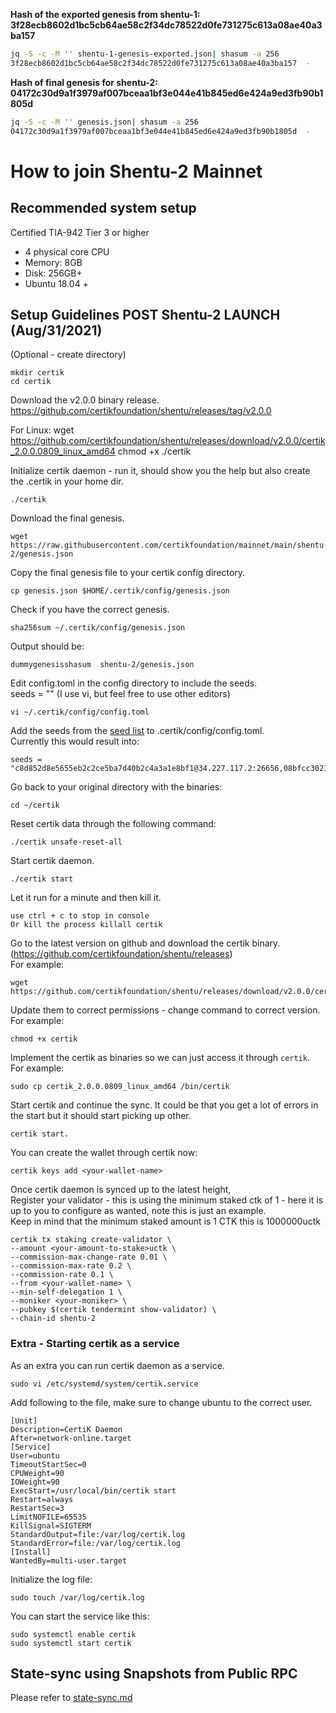 <b> Hash of the exported genesis from shentu-1: 3f28ecb8602d1bc5cb64ae58c2f34dc78522d0fe731275c613a08ae40a3ba157 </b>

```bash
jq -S -c -M '' shentu-1-genesis-exported.json| shasum -a 256 
3f28ecb8602d1bc5cb64ae58c2f34dc78522d0fe731275c613a08ae40a3ba157  -
```

<b> Hash of final genesis for shentu-2: 04172c30d9a1f3979af007bceaa1bf3e044e41b845ed6e424a9ed3fb90b1805d </b>

```bash
jq -S -c -M '' genesis.json| shasum -a 256 
04172c30d9a1f3979af007bceaa1bf3e044e41b845ed6e424a9ed3fb90b1805d  -
```

# How to join Shentu-2 Mainnet

## Recommended system setup

Certified TIA-942 Tier 3 or higher
- 4 physical core CPU
- Memory: 8GB
- Disk: 256GB+ 
- Ubuntu 18.04 +

## Setup Guidelines POST Shentu-2 LAUNCH (Aug/31/2021)

(Optional - create directory)

	mkdir certik
	cd certik

Download the v2.0.0 binary release.
https://github.com/certikfoundation/shentu/releases/tag/v2.0.0

For Linux:
	wget https://github.com/certikfoundation/shentu/releases/download/v2.0.0/certik_2.0.0.0809_linux_amd64
	chmod +x ./certik

Initialize certik daemon - run it, should show you the help but also create the .certik in your home dir.

	./certik

Download the final genesis.

	wget https://raw.githubusercontent.com/certikfoundation/mainnet/main/shentu-2/genesis.json

Copy the final genesis file to your certik config directory.

	cp genesis.json $HOME/.certik/config/genesis.json

Check if you have the correct genesis.

	sha256sum ~/.certik/config/genesis.json

Output should be:	

	dummygenesisshasum  shentu-2/genesis.json

Edit config.toml in the config directory to include the seeds.<br />
seeds = "<seed nodes above separated by comma>" (I use vi, but feel free to use other editors)

	vi ~/.certik/config/config.toml

Add the seeds from the [seed list](https://github.com/certikfoundation/mainnet/blob/main/shentu-2/seeds.txt) to .certik/config/config.toml. <br />
Currently this would result into:

```
seeds = "c8d852d8e5655eb2c2ce5ba7d40b2c4a3a1e8bf1@34.227.117.2:26656,08bfcc3021b10b58fb7148ac4f1541d7f740418a@52.206.223.128:26656,a3432f605de8692acd2a22ba99c6a84eae09a0de@3.89.246.155:26656,1a90d1eb8d91f2ba043e56714345ebfa3f87bad5@34.237.53.195:26656,41e0c490d87266f7c9e78b0e9b0adafd8d06fca5@3.236.161.42:26656,8eb0e830eb7d166a919747c2b9e0d46fe1447802@54.236.61.32:26656,e4f9776fdf1b37bba6d0400092952666820991c7@3.227.241.190:26656,6d808879cbf7420bd525592a0aaf212da7deeb80@34.229.203.57:26656,fb889d51d5b29c3318b719c8e5b23433e6ef4ad9@54.197.5.155:26656,d789e4e53a17100e7951b20dc6144e89ecbc1b3c@34.232.46.41:26656,895226d59d54c5358f4ef9d53dd42e0fcc9267f4@18.206.119.13:26656,d964e4cc4ac0652234a436a4564f3fbba69149e9@3.209.12.186:26656,8c05eb64e292e7349b7c1a5c6a8e8bbea52e8dce@54.224.14.1:26656,3722d59c1e3b7a9d58f79d8c961ec987b2fefb8b@52.91.51.227:26656,9442e29c89d6a683e096d2e42db793ac52aeb57e@100.26.242.20:26656,a8defa5b5a1ca2d0dbceff46e7cb049cbba272b9@3.82.105.31:26656,aee5b4e20a3df08c64ddea56e9cd80d816e8133f@3.238.117.221:26656"
```

Go back to your original directory with the binaries:

	cd ~/certik

Reset certik data through the following command:

	./certik unsafe-reset-all

Start certik daemon.

	./certik start

Let it run for a minute and then kill it.

	use ctrl + c to stop in console
	Or kill the process killall certik

Go to the latest version on github and download the certik binary. (https://github.com/certikfoundation/shentu/releases) <br />
For example:

	wget https://github.com/certikfoundation/shentu/releases/download/v2.0.0/certik_2.0.0.0809_linux_amd64

Update them to correct permissions - change command to correct version. <br />
For example:

	chmod +x certik

Implement the certik as binaries so we can just access it through `certik`. <br />
For example:

	sudo cp certik_2.0.0.0809_linux_amd64 /bin/certik

Start certik and continue the sync. It could be that you get a lot of errors in the start but it should start picking up other.

	certik start.

You can create the wallet through certik now:

	certik keys add <your-wallet-name>

Once certik daemon is synced up to the latest height, <br />
Register your validator - this is using the minimum staked ctk of 1 - here it is up to you to configure as wanted, note this is just an example. <br />
Keep in mind that the minimum staked amount is 1 CTK this is 1000000uctk

	certik tx staking create-validator \
	--amount <your-amount-to-stake>uctk \
	--commission-max-change-rate 0.01 \
	--commission-max-rate 0.2 \
	--commission-rate 0.1 \
	--from <your-wallet-name> \
	--min-self-delegation 1 \
	--moniker <your-moniker> \
	--pubkey $(certik tendermint show-validator) \
	--chain-id shentu-2

### Extra - Starting certik as a service

As an extra you can run certik daemon as a service.

	sudo vi /etc/systemd/system/certik.service

Add following to the file, make sure to change ubuntu to the correct user.

	[Unit]
	Description=CertiK Daemon
	After=network-online.target
	[Service]
	User=ubuntu
	TimeoutStartSec=0
	CPUWeight=90
	IOWeight=90
	ExecStart=/usr/local/bin/certik start
	Restart=always
	RestartSec=3
	LimitNOFILE=65535
	KillSignal=SIGTERM
	StandardOutput=file:/var/log/certik.log
	StandardError=file:/var/log/certik.log
	[Install]
	WantedBy=multi-user.target

Initialize the log file:

	sudo touch /var/log/certik.log

You can start the service like this:

	sudo systemctl enable certik
	sudo systemctl start certik

## State-sync using Snapshots from Public RPC


Please refer to [state-sync.md](https://github.com/certikfoundation/mainnet/blob/main/shentu-2/state-sync.md)
